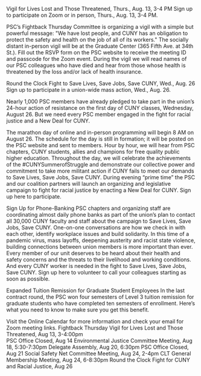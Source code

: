 Vigil for Lives Lost and Those Threatened, Thurs., Aug. 13, 3-4 PM
Sign up to participate on Zoom or in person, Thurs., Aug. 13, 3-4 PM.

PSC’s Fightback Thursday Committee is organizing a vigil with a simple but powerful message:  "We have lost people, and CUNY has an obligation to protect the safety and health on the job of all of its workers." The socially distant in-person vigil will be at the Graduate Center (365 Fifth Ave. at 34th St.). Fill out the RSVP form on the PSC website to receive the meeting ID and passcode for the Zoom event. During the vigil we will read names of our PSC colleagues who have died and hear from those whose health is threatened by the loss and/or lack of health insurance.

Round the Clock Fight to Save Lives, Save Jobs, Save CUNY, Wed., Aug. 26
Sign up to participate in a union-wide mass action, Wed., Aug. 26.

Nearly 1,000 PSC members have already pledged to take part in the union’s 24-hour action of resistance on the first day of CUNY classes, Wednesday, August 26. But we need every PSC member engaged in the fight for racial justice and a New Deal for CUNY.

The marathon day of online and in-person programming will begin 8 AM on August 26. The schedule for the day is still in formation; it will be posted on the PSC website and sent to members. Hour by hour, we will hear from PSC chapters, CUNY students, allies and champions for free quality public higher education. Throughout the day, we will celebrate the achievements of the #CUNYSummerofStruggle and demonstrate our collective power and commitment to take more militant action if CUNY fails to meet our demands to Save Lives, Save Jobs, Save CUNY. During evening “prime time” the PSC and our coalition partners will launch an organizing and legislative campaign to fight for racial justice by enacting a New Deal for CUNY. Sign up here to participate.

Sign Up for Phone-Banking
PSC chapters and organizing staff are coordinating almost daily phone banks as part of the union’s plan to contact all 30,000 CUNY faculty and staff about the campaign to Save Lives, Save Jobs, Save CUNY. One-on-one conversations are how we check in with each other, identify workplace issues and build solidarity. In this time of a pandemic virus, mass layoffs, deepening austerity and racist state violence, building connections between union members is more important than ever. Every member of our unit deserves to be heard about their health and safety concerns and the threats to their livelihood and working conditions. And every CUNY worker is needed in the fight to Save Lives, Save Jobs, Save CUNY. Sign up here to volunteer to call your colleagues starting as soon as possible.

Expanded Tuition Remission for Graduate Student Employees
In the last contract round, the PSC won four semesters of Level 3 tuition remission for graduate students who have completed ten semesters of enrollment. Here’s what you need to know to make sure you get this benefit.

Visit the Online Calendar for more information and check your email for Zoom meeting links.
Fightback Thursday Vigil for Lives Lost and Those Threatened, Aug 13, 3-4:00pm               
PSC Office Closed, Aug 14
Environmental Justice Committee Meeting, Aug 18, 5:30-7:30pm
Delegate Assembly, Aug 20, 6:30pm
PSC Office Closed, Aug 21
Social Safety Net Committee Meeting, Aug 24, 2-4pm
CLT General Membership Meeting, Aug 24, 6-8:30pm
Round the Clock Fight for CUNY and Racial Justice, Aug 26
